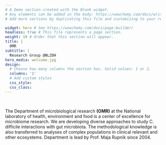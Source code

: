 ```yaml
---
# A Demo section created with the Blank widget.
# Any elements can be added in the body: https://wowchemy.com/docs/writing-markdown-latex/
# Add more sections by duplicating this file and customizing to your requirements.

widget: hero # See https://wowchemy.com/docs/page-builder/
headless: true # This file represents a page section.
weight: 10 # Order that this section will appear.
title: |
  OMR  
subtitle: |
  Research Group @NLZOH
hero_media: welcome.jpg
design:
  # Choose how many columns the section has. Valid values: 1 or 2.
  columns: '1'
  # Add custom styles
  css_style:
  css_class:
---
```


<br>

The Department of microbiological research **(OMR)** at the National laboratory of health, environment and food is a center of excellence for microbiome research. We are developing diverse approaches to study C. difficile interactions with gut microbiota. The methodological knowledge is also transferred to analyses of complex populations in clinical relevant and other ecosystems. Department is lead by Prof. Maja Rupnik since 2004. 
